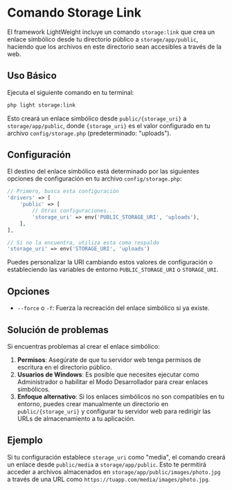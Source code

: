 # Comando Storage Link

El framework LightWeight incluye un comando `storage:link` que crea un enlace simbólico desde tu directorio público a `storage/app/public`, haciendo que los archivos en este directorio sean accesibles a través de la web.

## Uso Básico

Ejecuta el siguiente comando en tu terminal:

```bash
php light storage:link
```

Esto creará un enlace simbólico desde `public/{storage_uri}` a `storage/app/public`, donde `{storage_uri}` es el valor configurado en tu archivo `config/storage.php` (predeterminado: "uploads").

## Configuración

El destino del enlace simbólico está determinado por las siguientes opciones de configuración en tu archivo `config/storage.php`:

```php
// Primero, busca esta configuración
'drivers' => [
    'public' => [
        // Otras configuraciones...
        'storage_uri' => env('PUBLIC_STORAGE_URI', 'uploads'),
    ],
],

// Si no la encuentra, utiliza esta como respaldo
'storage_uri' => env('STORAGE_URI', 'uploads')
```

Puedes personalizar la URI cambiando estos valores de configuración o estableciendo las variables de entorno `PUBLIC_STORAGE_URI` o `STORAGE_URI`.

## Opciones

- `--force` o `-f`: Fuerza la recreación del enlace simbólico si ya existe.

## Solución de problemas

Si encuentras problemas al crear el enlace simbólico:

1. **Permisos**: Asegúrate de que tu servidor web tenga permisos de escritura en el directorio público.
2. **Usuarios de Windows**: Es posible que necesites ejecutar como Administrador o habilitar el Modo Desarrollador para crear enlaces simbólicos.
3. **Enfoque alternativo**: Si los enlaces simbólicos no son compatibles en tu entorno, puedes crear manualmente un directorio en `public/{storage_uri}` y configurar tu servidor web para redirigir las URLs de almacenamiento a tu aplicación.

## Ejemplo

Si tu configuración establece `storage_uri` como "media", el comando creará un enlace desde `public/media` a `storage/app/public`. Esto te permitirá acceder a archivos almacenados en `storage/app/public/images/photo.jpg` a través de una URL como `https://tuapp.com/media/images/photo.jpg`.
